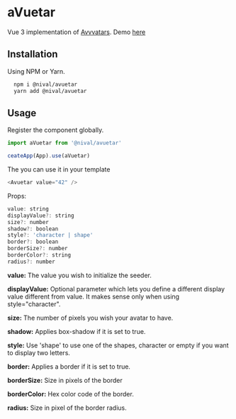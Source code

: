 
# aVuetar

Vue 3 implementation of [Avvvatars](https://avvvatars.com).
Demo [here](https://niv-shpk.github.io/avuetar-demo/)
## Installation

Using NPM or Yarn.
```bash
  npm i @nival/avuetar
  yarn add @nival/avuetar
```

## Usage

Register the component globally.
```javascript
import aVuetar from '@nival/avuetar'

ceateApp(App).use(aVuetar)
```

The you can use it in your template
```javascript
<Avuetar value="42" />
```

Props:

```javascript
value: string
displayValue?: string 
size?: number
shadow?: boolean
style?: 'character | shape'
border?: boolean
borderSize?: number
borderColor?: string
radius?: number
```
**value:** The value you wish to initialize the seeder.

**displayValue:** Optional parameter which lets you define a different display value different from value. It makes sense only when using style="character".

**size:** The number of pixels you wish your avatar to have.

**shadow:** Applies box-shadow if it is set to true.

**style:** Use 'shape' to use one of the shapes, character or empty if you want to display two letters.

**border:** Applies a border if it is set to true.

**borderSize:** Size in pixels of the border

**borderColor:** Hex color code of the border.

**radius:** Size in pixel of the border radius.


